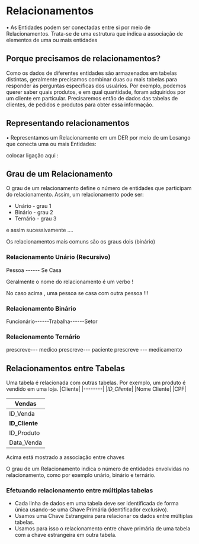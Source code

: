 # Relacionamentos

• As Entidades podem ser conectadas
entre si por meio de Relacionamentos.
Trata-se de uma estrutura que indica a
associação de elementos de uma ou mais
entidades


## Porque precisamos de relacionamentos?

Como os dados de diferentes entidades são
armazenados em tabelas distintas, geralmente
precisamos combinar duas ou mais tabelas para
responder às perguntas específicas dos usuários.
Por exemplo, podemos querer saber quais
produtos, e em qual quantidade, foram adquiridos
por um cliente em particular. Precisaremos então
de dados das tabelas de clientes, de pedidos e
produtos para obter essa informação.



## Representando relacionamentos
• Representamos um Relacionamento em
um DER por meio de um Losango que
conecta uma ou mais Entidades:


colocar ligação aqui :



 
 ## Grau de um Relacionamento

O grau de um relacionamento define o
número de entidades que participam do
relacionamento. Assim, um
relacionamento pode ser:
* Unário - grau 1
* Binário - grau 2
* Ternário - grau 3

e assim sucessivamente ....

Os relacionamentos mais comuns são os graus dois (binário)


### Relacionamento Unário (Recursivo)

Pessoa ------ Se Casa 


Geralmente o nome do relacionamento é um verbo ! 

No caso acima , uma pessoa se casa com outra pessoa !!!


### Relacionamento Binário 

Funcionário------Trabalha------Setor

### Relacionamento Ternário

prescreve--- medico
prescreve--- paciente 
prescreve --- medicamento


## Relacionamentos entre Tabelas
Uma tabela é relacionada com outras tabelas. Por
exemplo, um produto é vendido em uma loja.
|Cliente|
|--------|
|*ID_Cliente*|
|Nome Cliente|
|CPF|


|Vendas|
|------|
|ID_Venda|
|**ID_Cliente**|
|ID_Produto|
|Data_Venda|

Acima está mostrado a associação entre chaves

O grau de um Relacionamento indica o número de entidades envolvidas no relacionamento, como por exemplo unário, binário e ternário.


### Efetuando relacionamento entre múltiplas tabelas

* Cada linha de dados em uma tabela deve ser identificada de forma única usando-se uma Chave Primária (identificador exclusivo).
* Usamos uma Chave Estrangeira para
relacionar os dados entre múltiplas tabelas.
* Usamos para isso o relacionamento entre chave primária de uma tabela com a chave estrangeira em outra tabela.
